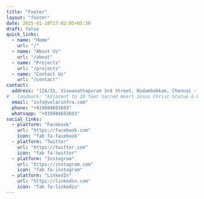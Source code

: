 ```yaml
---
title: "Footer"
layout: "footer"
date: 2025-01-10T17:02:05+05:30
draft: false
quick_links:
  - name: "Home"
    url: "/"
  - name: "About Us"
    url: "/about"
  - name: "Projects"
    url: "/projects"
  - name: "Contact Us"
    url: "/contact"
contact:
  address: "12A/31, Viswanathapuram 3rd Street, Kodambakkam, Chennai - 600024"
#   landmark: "Adjacent to 20 feet Sacred Heart Jesus Christ Statue & Egmore Police Museum."
  email: "info@velarinfra.com"
  phone: "+919884693693"
  whatsapp: "+919884693693"
social_links:
  - platform: "Facebook"
    url: "https://facebook.com"
    icon: "fab fa-facebook"
  - platform: "Twitter"
    url: "https://twitter.com"
    icon: "fab fa-twitter"
  - platform: "Instagram"
    url: "https://instagram.com"
    icon: "fab fa-instagram"
  - platform: "LinkedIn"
    url: "https://linkedin.com"
    icon: "fab fa-linkedin"
---
```

